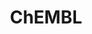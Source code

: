 ---
layout: default
bigquery: https://console.cloud.google.com/bigquery?p=patents-public-data&d=ebi_chembl&page=dataset
citation: '"The ChEMBL database in 2017." Anna Gaulton, Anne Hersey, Michał Nowotka,
  A Patrícia Bento, Jon Chambers, David Mendez, Prudence Mutowo, Francis Atkinson,
  Louisa J Bellis, Elena Cibrián-Uhalte, Mark Davies, Nathan Dedman, Anneli Karlsson,
  María Paula Magariños, John P Overington, George Papadatos, Ines Smit, Andrew R
  Leach Nucleic acids Research (2017) 45 (Database Issue), D945-D954'
contributors: European Bioinformatics Institute
cost: None
description: ChEMBL Data is a manually curated database of small molecules used in
  drug discovery, including information about existing patented drugs.
documentation: 'schema: https://www.ebi.ac.uk/chembl/db_schema


  '
last_edit: Mon, 04 Apr 2022 19:07:30 GMT
location: https://console.cloud.google.com/marketplace/product/google_patents_public_datasets/chembl
maintained_by: EMBL-EBI, an outstation of European Molecular Biology Laboratory
related_publications: '

  ChEMBL: towards direct deposition of bioassay data.


  Mendez D, Gaulton A, Bento AP, Chambers J, De Veij M, Félix E, Magariños MP, Mosquera
  JF, Mutowo P, Nowotka M, Gordillo-Marañón M, Hunter F, Junco L, Mugumbate G, Rodriguez-Lopez
  M, Atkinson F, Bosc N, Radoux CJ, Segura-Cabrera A, Hersey A, Leach AR.


  — Nucleic Acids Res. 2019; 47(D1):D930-D940. doi: 10.1093/nar/gky1075

  '
schema_fields: '[''entity_id'', ''num_lipinski_ro5_violations'', ''year'', ''molecular_mechanism'',
  ''src_assay_id'', ''submission_date'', ''l6'', ''annotation'', ''mc_organism'',
  ''assay_category'', ''delist_flag'', ''rtb'', ''natural_product'', ''applicant_full_name'',
  ''pathway_id'', ''relationship_type'', ''ddd_comment'', ''target_mapping'', ''parameter_value'',
  ''src_id'', ''alogp'', ''irac_class_id'', ''who_name'', ''met_comment'', ''route'',
  ''standard_text_value'', ''dosage_form'', ''qudt_units'', ''heavy_atoms'', ''first_approval'',
  ''withdrawn_class'', ''bei'', ''bao_format'', ''idx'', ''synonyms'', ''standard_inchi_key'',
  ''curated_by'', ''protein_class_id'', ''res_stem_id'', ''standard_units'', ''availability_type'',
  ''published_units'', ''parent_id'', ''tid'', ''direct_interaction'', ''met_id'',
  ''parameter_type'', ''action_type'', ''normal_range_min'', ''db_version'', ''chirality'',
  ''mec_id'', ''mol_hrac_id'', ''protein_class_desc'', ''l5'', ''actsm_id'', ''assay_subcellular_fraction'',
  ''binding_site_comment'', ''assay_source'', ''dosed_ingredient'', ''efo_id'', ''drug_substance_flag'',
  ''related_tid'', ''active_ingredient'', ''cx_most_apka'', ''targrel_id'', ''hbd'',
  ''mc_target_type'', ''level2_description'', ''units'', ''patent_id'', ''entity_type'',
  ''set_name'', ''level3_description'', ''curation_comment'', ''doc_type'', ''authors'',
  ''standard_inchi'', ''db_source'', ''black_box_warning'', ''warnref_id'', ''parenteral'',
  ''nda_type'', ''issue'', ''sei'', ''targcomp_id'', ''therapeutic_flag'', ''trade_name'',
  ''patent_no'', ''acd_most_apka'', ''cx_logp'', ''disease_efficacy'', ''cell_source_tissue'',
  ''molsyn_id'', ''cl_lincs_id'', ''name'', ''domain_name'', ''domain_id'', ''last_page'',
  ''cx_logd'', ''canonical_smiles'', ''first_page'', ''prediction_method'', ''updated_by'',
  ''data_validity_comment'', ''cell_source_tax_id'', ''full_mwt'', ''assay_tax_id'',
  ''ref_url'', ''hba'', ''hbd_lipinski'', ''previous_company'', ''comments'', ''cx_most_bpka'',
  ''comp_class_id'', ''product_id'', ''job_id'', ''compound_key'', ''title'', ''mutation'',
  ''warning_year'', ''oc_id'', ''max_phase_for_ind'', ''status'', ''aspect'', ''mw_monoisotopic'',
  ''patent_expire_date'', ''version'', ''label'', ''cidx'', ''activity_count'', ''domain_type'',
  ''protclasssyn_id'', ''activity_id'', ''published_type'', ''relationship_desc'',
  ''assay_strain'', ''normal_range_max'', ''standard_flag'', ''relationship'', ''cpd_str_alert_id'',
  ''compd_id'', ''protein_class_synonym'', ''variant_id'', ''metref_id'', ''upper_value'',
  ''component_synonym'', ''site_residues'', ''record_id'', ''sitecomp_id'', ''efo_term'',
  ''sequence_md5sum'', ''ass_cls_map_id'', ''clo_id'', ''ddd_value'', ''active_molregno'',
  ''class_type'', ''assay_id'', ''metabolite_record_id'', ''level1'', ''substrate_record_id'',
  ''strength'', ''comp_go_id'', ''warning_id'', ''homologue'', ''assay_organism'',
  ''confidence'', ''molecule_type'', ''assay_tissue'', ''potential_duplicate'', ''enzyme_name'',
  ''usan_year'', ''warning_class'', ''aromatic_rings'', ''component_type'', ''uberon_id'',
  ''short_name'', ''toid'', ''selectivity_comment'', ''journal'', ''hba_lipinski'',
  ''smid'', ''caloha_id'', ''bao_id'', ''src_short_name'', ''cell_id'', ''research_stem'',
  ''rgid'', ''mw_freebase'', ''start_position'', ''smarts'', ''published_relation'',
  ''volume'', ''num_alerts'', ''bao_endpoint'', ''tbl'', ''structure_type'', ''class_level'',
  ''drug_record_id'', ''doi'', ''description'', ''level4'', ''assay_param_id'', ''psa'',
  ''full_molformula'', ''stat'', ''alert_set_id'', ''acd_most_bpka'', ''level4_description'',
  ''pref_name'', ''l2'', ''withdrawn_year'', ''innovator_company'', ''standard_upper_value'',
  ''source'', ''accession'', ''updated_on'', ''text_value'', ''confidence_score'',
  ''prod_pat_id'', ''cellosaurus_id'', ''ddd_admr'', ''go_id'', ''stem_class'', ''site_name'',
  ''orig_description'', ''alert_name'', ''drugind_id'', ''frac_class_id'', ''published_value'',
  ''level5'', ''ap_id'', ''cell_source_organism'', ''mol_irac_id'', ''tax_id'', ''l3'',
  ''source_domain_id'', ''domain_description'', ''mechanism_of_action'', ''compound_name'',
  ''withdrawn_flag'', ''mc_target_accession'', ''warning_description'', ''assay_test_type'',
  ''predbind_id'', ''site_id'', ''target_type'', ''src_compound_id'', ''alert_id'',
  ''acd_logd'', ''molregno'', ''tid_fixed'', ''ref_id'', ''chebi_par_id'', ''formulation_id'',
  ''mc_tax_id'', ''mechanism_comment'', ''co_stem_id'', ''uo_units'', ''parent_go_id'',
  ''usan_stem_definition'', ''l7'', ''standard_relation'', ''as_id'', ''stem'', ''doc_id'',
  ''path'', ''mol_frac_id'', ''mesh_heading'', ''major_class'', ''company'', ''log_id'',
  ''ingredient'', ''tissue_id'', ''hrac_class_id'', ''cell_description'', ''last_active'',
  ''assay_cell_type'', ''relation'', ''type'', ''publication_number'', ''pubmed_id'',
  ''ridx'', ''chembl_id'', ''assay_desc'', ''component_id'', ''std_act_id'', ''standard_type'',
  ''syn_type'', ''cell_ontology_id'', ''who_extra'', ''l8'', ''mesh_id'', ''definition'',
  ''level2'', ''pchembl_value'', ''usan_substem'', ''withdrawn_reason'', ''prodrug'',
  ''le'', ''priority'', ''isoform'', ''l1'', ''withdrawn_country'', ''irac_code'',
  ''qed_weighted'', ''indref_id'', ''cell_name'', ''subgroup'', ''topical'', ''ro3_pass'',
  ''value'', ''pathway_key'', ''assay_class_id'', ''bto_id'', ''sequence'', ''oral'',
  ''patent_use_code'', ''warning_type'', ''parent_molregno'', ''mc_target_name'',
  ''helm_notation'', ''max_phase'', ''num_ro5_violations'', ''polymer_flag'', ''drug_product_flag'',
  ''end_position'', ''creation_date'', ''frac_code'', ''src_description'', ''ddd_units'',
  ''level1_description'', ''inorganic_flag'', ''country'', ''parent_type'', ''result_flag'',
  ''indication_class'', ''usan_stem'', ''ddd_id'', ''abstract'', ''warning_country'',
  ''acd_logp'', ''ref_type'', ''level3'', ''molecular_species'', ''assay_type'', ''usan_stem_id'',
  ''aidx'', ''molfile'', ''first_in_class'', ''standard_value'', ''hrac_code'', ''mecref_id'',
  ''target_desc'', ''atc_code'', ''lle'', ''compsyn_id'', ''mol_atc_id'', ''species_group_flag'',
  ''approval_date'', ''enzyme_tid'', ''activity_comment'', ''biocomp_id'', ''l4'',
  ''organism'', ''downgraded'', ''ad_type'', ''met_conversion'']'
shortname: chembl
tags:
- biotechnology
- health
- chemical
- bioinformatics
- medical
terms_of_use: CC BY-SA 3.0
title: ChEMBL
uuid: e232a192-965c-4ec9-904c-155b6dfe56c5
---